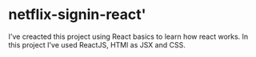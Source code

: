 # netflix-signin-react'

I've creacted this project using React basics to learn how react works.
In this project I've used ReactJS, HTMl as JSX and CSS.
